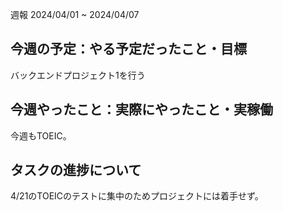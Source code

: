  週報 2024/04/01 ~ 2024/04/07
## 今週の予定：やる予定だったこと・目標

バックエンドプロジェクト1を行う

## 今週やったこと：実際にやったこと・実稼働

今週もTOEIC。

## タスクの進捗について

4/21のTOEICのテストに集中のためプロジェクトには着手せず。

